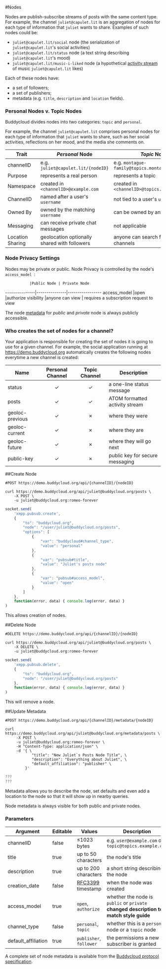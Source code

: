 #Nodes

Nodes are publish-subscribe streams of posts with the same content type. For example, the channel `juliet@capulet.lit` is an aggregation of nodes for each type of information that `juliet` wants to share. Examples of such nodes could be:

- `juliet@capulet.lit/social` node (the serialization of `juliet@capulet.lit`'s social activities)
- `juliet@capulet.lit/status` node (a text string describing `juliet@capulet.lit`'s mood)
- `juliet@capulet.lit/music-i-liked` node (a hypothetical [activity stream](http://activitystrea.ms/specs/json/1.0/) of music `juliet@capulet.lit` likes)

Each of these nodes have:

- a set of followers;
- a set of publishers;
- metadata (e.g. `title`, `description` and `location` fields).

### Personal Nodes v. Topic Nodes

Buddycloud divides nodes into two categories: `topic` and `personal`.

For example, the channel `juliet@capulet.lit` comprises personal nodes for each type of information that `juliet` wants to share, such as her social activities, reflections on her mood, and the media she comments on. 


Trait       | _Personal_ Node              | _Topic_ Node
------------|---------------------------------|-----------------------
channelID   | e.g. `juliet@capulet.lit/{nodeID}`       | e.g. `montague-family@topics.montague.org/posts`
Purpose     | represents a real person        | represents a topic
Namespace   | created in `<channelID>@example.com` |created in `<channelID>@topics.example.com`
ChannelID   | named after a user's `username`| not tied to a user's `username`
Owned By    | owned by the matching `username`| can be owned by any user
Messaging   | can receive private chat messages| not applicable
Location Sharing| geolocation optionally shared with followers| anyone can search for nearby channels

### Node Privacy Settings

Nodes may be private or public. Node Privacy is controlled by the node's `access_model `:

               |Public Node | Private Node
---------------|---------------|-----------------
access_model   |open           |authorize
visibility     |anyone can view | requires a subscription request to view

The node [metadata](#update-metadata) for _public_ and _private_ node is always publicly accessible.

### Who creates the set of nodes for a channel?

Your application is responsible for creating the set of nodes it is going to use for a given channel. For example, the social application running at <https://demo.buddycloud.org> automatically creates the following nodes everytime a new channel is created:

Name             | Personal Channel |Topic Channel | Description 
-----------------|:---------------: |:------------:|----------------
status           | ✓                | ✓            | a one-line status message 
posts            | ✓                | ✓            | ATOM formatted activity stream 
geoloc-previous  | ✓                | ✗            | where they were              
geoloc-current   | ✓                | ✗            | where they are              
geoloc-future    | ✓                | ✗            | where they will go next   
public-key       | ✓                | ✗            | public key for secure messaging

##Create Node

```shell
#POST https://demo.buddycloud.org/api/{channelID}/{nodeID}

curl https://demo.buddycloud.org/api/juliet@buddycloud.org/posts \
    -X POST \
    -u juliet@buddycloud.org:romeo-forever
```

```javascript
socket.send(
    'xmpp.pubsub.create',
    {
        "to": "buddycloud.org",
        "node": "/user/juliet@buddycloud.org/posts",
        "options": [
            {
                "var": "buddycloud#channel_type",
                "value": "personal"
            },
            {
                "var": "pubsub#title",
                "value": "Juliet's posts node"
            },
            {
                "var": "pubsub#access_model",
                "value": "open"
            }
        ]
    },
    function(error, data) { console.log(error, data) }
)
```

This allows creation of nodes.

##Delete Node

```shell
#DELETE https://demo.buddycloud.org/api/{channelID}/{nodeID}

curl https://demo.buddycloud.org/api/juliet@buddycloud.org/posts \
    -X DELETE \
    -u juliet@buddycloud.org:romeo-forever
```

```javascript
socket.send(
    'xmpp.pubsub.delete',
    {
        "to": "buddycloud.org",
        "node": "/user/juliet@buddycloud.org/posts"
    },
    function(error, data) { console.log(error, data) }
)
```

This will remove a node.

##Update Metadata

```shell
#POST https://demo.buddycloud.org/api/{channelID}/metadata/{nodeID}

curl https://demo.buddycloud.org/api/juliet@buddycloud.org/metadata/posts \
     -X POST \
     -u juliet@buddycloud.org:romeo-forever \
     -H "Content-Type: application/json" \
     -d '{ \
            "title": "New Juliet`s Posts Node Title", \
            "description": "Everything about Juliet", \
            "default_affiliation": "publisher" \
         }'
```

```javascript
???
???
```

Metadata allows you to describe the node, set defaults and even add a location to the node so that it will show up in nearby queries.

Node metadata is always visible for both public and private nodes.

### Parameters

Argument            | Editable | Values | Description
------------------- | -------- | -------| -----------
channelID           | false    | ≤1023 bytes | e.g. `user@example.com` or `topic@topics.example.com`
title               | true     | up to 50 characters | the node's title
description         | true     | up to 200 characters | a short string describing the node 
creation_date       | false    | [RFC3399](https://tools.ietf.org/html/rfc3339) timestamp | when the node was created
access_model        | true    | `open`, `authorize` | whether the node is `public` or `private` **changed description to match style guide**
channel_type        | false   | `personal`, `topic` | whether this is a `personal` node or a `topic` node
default_affiliation | true | `publisher`, `follower` | the permissions a new subscriber is granted

A complete set of node metadata is available from the [Buddycloud protocol specification](http://buddycloud.github.io/buddycloud-xep/#default-roles). 
